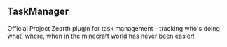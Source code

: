 ## TaskManager
Official Project Zearth plugin for task management - tracking who's doing what, where, when in the minecraft world has
never been easier!
